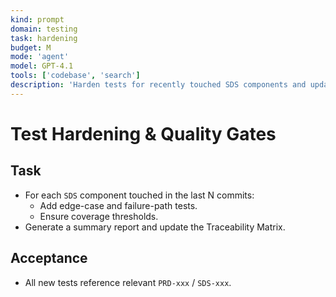 ```yaml
---
kind: prompt
domain: testing
task: hardening
budget: M
mode: 'agent'
model: GPT-4.1
tools: ['codebase', 'search']
description: 'Harden tests for recently touched SDS components and update traceability.'
---
```


# Test Hardening & Quality Gates

## Task
- For each `SDS` component touched in the last N commits:
  - Add edge-case and failure-path tests.
  - Ensure coverage thresholds.
- Generate a summary report and update the Traceability Matrix.

## Acceptance
- All new tests reference relevant `PRD-xxx` / `SDS-xxx`.
